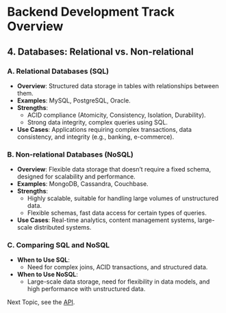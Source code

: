 # Backend Development Track Overview

## 4. Databases: Relational vs. Non-relational

### A. Relational Databases (SQL)
- **Overview**: Structured data storage in tables with relationships between them.
- **Examples**: MySQL, PostgreSQL, Oracle.
- **Strengths**:
  - ACID compliance (Atomicity, Consistency, Isolation, Durability).
  - Strong data integrity, complex queries using SQL.
- **Use Cases**: Applications requiring complex transactions, data consistency, and integrity (e.g., banking, e-commerce).

### B. Non-relational Databases (NoSQL)
- **Overview**: Flexible data storage that doesn’t require a fixed schema, designed for scalability and performance.
- **Examples**: MongoDB, Cassandra, Couchbase.
- **Strengths**:
  - Highly scalable, suitable for handling large volumes of unstructured data.
  - Flexible schemas, fast data access for certain types of queries.
- **Use Cases**: Real-time analytics, content management systems, large-scale distributed systems.

### C. Comparing SQL and NoSQL
- **When to Use SQL**:
  - Need for complex joins, ACID transactions, and structured data.
- **When to Use NoSQL**:
  - Large-scale data storage, need for flexibility in data models, and high performance with unstructured data.



Next Topic, see the [API](Week1/API.md).